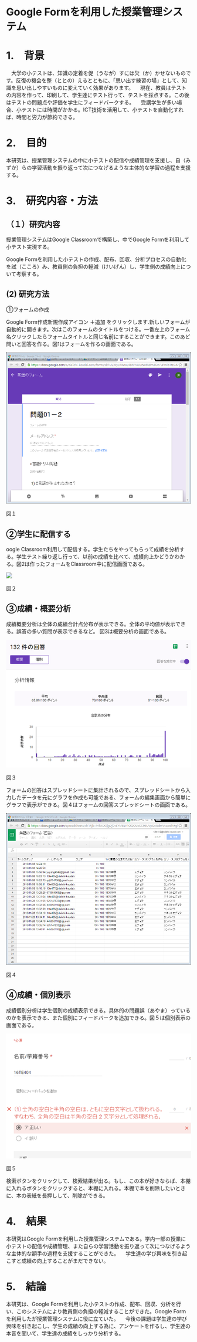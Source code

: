 
# Google Formを利用した授業管理システム



# 1.　背景

　大学の小テストは、知識の定着を促（うなが）すには欠（か）かせないものです。反復の機会を整（ととの）えるとともに、「思い出す練習の場」として、知識を思い出しやすいものに変えていく効果があります。
　現在、教員はテストの内容を作って、印刷して、学生達にテスト行って、テストを採点する。この後はテストの問題点や評価を学生にフィードバークする。
　受講学生が多い場合、小テストには時間がかかる。ICT技術を活用して、小テストを自動化すれば、時間と労力が節約できる。


# 2.　目的

本研究は、授業管理システムの中に小テストの配信や成績管理を支援し、自（みずか）らの学習活動を振り返って次につなげるような主体的な学習の過程を支援する。

# 3.　研究内容・方法

## （１）研究内容

授業管理システムはGoogle Classroomで構築し、中でGoogle Formを利用して小テスト実現する。

Google Formを利用した小テストの作成、配布、回収、分析プロセスの自動化を試（こころ）み、教員側の負担の軽減（けいげん）し、学生側の成績向上について考察する。


## (2) 研究方法
①フォームの作成

Google  Form作成新規作成アイコン ＋追加 をクリックします.新しいフォームが自動的に開きます。次はこのフォームのタイトルをつける。一番左上のフォーム名クリックしたらフォームタイトルと同じ名前にすることができます。このあど問いと回答を作る。図1はフォームを作るの画面である。

![](./image11.png)

図１

## ②学生に配信する

oogle Classroom利用して配信する。学生たちをやってもらって成績を分析する。学生テスト繰り返し行って、以前の成績を比べて、成績向上かどうかわかる。図2は作ったフォームをClassroom中に配信画面である。


![](./image33.png)

図２



## ③成績・概要分析

成績概要分析は全体の成績合計点分布が表示できる。全体の平均値が表示できる。誤答の多い質問が表示できるなど。
図3は概要分析の画面である。


![](./image44.png)

図３

フォームの回答はスプレッドシートに集計されるので、スプレッドシートから入力したデータを元にグラフを作成も可能である、フォームの編集画面から簡単にグラフで表示ができる。図４はフォームの回答スプレッドシートの画面である。





![](./image66.png)

図４


## ④成績・個別表示

成績個別分析は学生個別の成績表示できる。具体的の問題誤（あやま）っているのかを表示できる、また個別にフィードバークを追加できる。図５は個別表示の画面である。

![](./image22.png)

図５

検索ボタンをクリックして、検索結果が出る。もし、この本が好きならば、本棚に入れるボタンをクリックすると、本棚に入れる。本棚で本を削除したいときに、本の表紙を長押しして、削除ができる。

# 4.　結果

本研究はGoogle Formを利用した授業管理システムである。学内一部の授業に小テストの配信や成績管理、また自らの学習活動を振り返って次につなげるような主体的な額手の過程を支援することができた。
　学生達の学び興味を引き起こすと成績の向上することがまだできない。


# 5.　結論

本研究は、Google Formを利用した小テストの作成、配布、回収、分析を行い、このシステムにより教員側の負担の軽減することができた。Google Formを利用したが授業管理システムに役に立ていた。
　今後の課題は学生達の学び興味を引き起こし、学生の成績の向上する為に、アンケートを作るし、学生達の本音を聞いて、学生達の成績をしっかり分析する。
  


